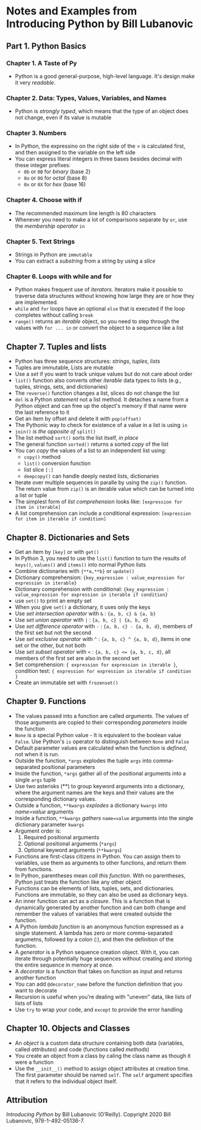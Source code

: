 # Notes and Examples from Introducing Python by Bill Lubanovic
## Part 1. Python Basics
### Chapter 1. A Taste of Py
- Python is a good general-purpose, high-level language. It's design make it very *readable*.

### Chapter 2. Data: Types, Values, Variables, and Names
- Python is *strongly typed*, which means that the type of an object does not change, even if its value is mutable

### Chapter 3. Numbers
- In Python, the expressino on the right side of the = is calculated first, and then assigned to the variable on the left side
- You can express literal integers in three bases besides decimal with these integer prefixes:
  - `0b` or `0B` for *binary* (base 2)
  - `0o` or `0O` for *octal* (base 8)
  - `0x` or `0X` for *hex* (base 16)

### Chapter 4. Choose with if
  - The recommended maximum line length is 80 characters
  - Whenever you need to make a lot of comparisons separate by `or`, use the *membership operator* `in`

### Chapter 5. Text Strings
 - Strings in Python are `immutable`
 - You can extract a *substring* from a string by using a *slice*

### Chapter 6. Loops with while and for
  - Python makes frequent use of *iterators*. Iterators make it possible to traverse data structures without knowing how large they are or how they are implemented.
  - `while` and `for` loops have an optional `else` that is executed if the loop completes without calling `break`
  - `range()` returns an *iterable* object, so you need to step through the values with `for ... in` or convert the object to a sequence like a list

## Chapter 7. Tuples and lists
  - Python has three sequence structures: *strings*, *tuples*, *lists*
  - Tuples are immutable, Lists are mutable
  - Use a *set* if you want to track unique values but do not care about order
  - `list()` function also converts other *iterable* data types to lists (e.g., tuples, strings, sets, and dictionaries)
  - The `reverse()` function changes a list, slices do not change the list
  - `del` is a Python *statement* not a list method. It detaches a name from a Python object and can free up the object's memory if that name were the last reference to it
  - Get an item by offset and delete it with `pop(offset)`
  - The Pythonic way to check for existence of a value in a list is using `in`
  - `join()` *is the opposite of* `split()`
  - The list method `sort()` sorts the list itself, *in place*
  - The general function `sorted()` returns a sorted *copy* of the list
  - You can *copy* the values of a list to an independent list using:
    - `copy()` method
    - `list()` conversion function
    - list slice `[:]`
    - `deepcopy()` can handle deeply nested lists, dictionaries
  - Iterate over multiple sequences in paralle by using the `zip()` function. The return value from `zip()` is an iterable value which can be turned into a list or tuple
  - The simplest form of *list comprehension* looks like: `[expression for item in iterable]`
  - A list comprehension can include a conditional expression: `[expression for item in iterable if condition]`

## Chapter 8. Dictionaries and Sets
  - Get an item by `[key]` or with `get()`
  - In Python 3, you need to use the `list()` function to turn the results of `keys()`, `values()` and `items()` into normal Python lists
  - Combine dictionaries with `{**a,**b}` or `update()`
  - Dictionary comprehension: `{key_expression : value_expression for expression in iterable}`
  - Dictionary comprehension with conditional: `{key_expression : value_expression for expression in iterable if condition}`
  - use `set()` to print an empty set
  - When you give `set()` a dictionary, it uses only the keys
  - Use *set intersection operator* with `&` : `{a, b, c} & {a, b}`
  - Use *set union operator* with `|` : `{a, b, c} | {a, b, d}`
  - Use *set difference operator* with `-` : `{a, b, c} - {a, b, d}`, members of the first set but not the second
  - Use *set exclusive operator* with `^` : `{a, b, c} ^ {a, b, d}`, items in one set or the other, but not both
  - Use *set subset operator* with `<` : `{a, b, c} <= {a, b, c, d}`, all members of the first set are also in the second set
  - Set comprehension: `{ expression for expression in iterable }`, condition test: `{ expression for expression in iterable if condition }`
  - Create an immutable set with `frozenset()`

## Chapter 9. Functions
  - The values passed into a function are called *arguments*. The values of those arguments are copied to their corresponding *parameters* inside the function
  - `None` is a special Python value - It is equivalent to the boolean value `False`. Use Python's `is` operator to distinguish between `None` and `False`
  - Default parameter values are calculated when the function is *defined*, not when it is run.
  - Outside the function, `*args` explodes the tuple `args` into comma-separated positional parameters
  - Inside the function, `*args` gather all of the positional arguments into a single `args` tuple
  - Use two asterisks (**) to group keyword arguments into a dictionary, where the argument names are the keys and their values are the corresponding dictionary values.
  - Outside a function, `**kwargs` *explodes* a dictionary `kwargs` into *name=value* arguments
  - Inside a function, `**kwargs` *gathers* `name=value` arguments into the single dictionary parameter `kwargs`
  - Argument order is:
    1. Required positional arguments
    2. Optional positional arguments (`*args`)
    3. Optional keyword arguments (`**kwargs`)
  - Functions are first-class citizens in Python. You can assign them to variables, use them as arguments to other functions, and return them from functions.
  - In Python, parentheses mean *call this function*. With no parentheses, Python just treats the function like any other object
  - Functions can be elements of lists, tuples, sets, and dictionaries. Functions are immutable, so they can also be used as dictionary keys.
  - An inner function can act as a *closure*. This is a function that is dynamically generated by another function and can both change and remember the values of variables that were created outside the function.
  - A Python *lambda function* is an anonymous function expressed as a single statement. A lambda has zero or more comma-separated argumetns, followed by a colon (:), and then the definition of the function.
  - A *generator* is a Python sequence creation object. With it, you can iterate through potentially huge sequences without creating and storing the entire sequence in memory at once.
  - A *decorator* is a function that takes on function as input and returns another function
  - You can add `@decorator_name` before the function definition that you want to decorate
  - Recursion is useful when you're dealing with "uneven" data, like lists of lists of lists
  - Use `try` to wrap your code, and `except` to provide the error handling

## Chapter 10. Objects and Classes
  - An *object* is a custom data structure containing both data (variables, called *attributes*) and code (functions called *methods*)
  - You create an object from a class by caling the class name as though it were a function
  - Use the `__init__()` method to assign object attributes at creation time. The first parameter should be named `self`. The `self` argument specifies that it refers to the individual object itself.

## Attribution
*Introducing Python* by Bill Lubanovic (O’Reilly). Copyright 2020 Bill Lubanovic, 978-1-492-05136-7.